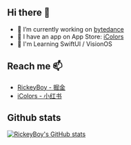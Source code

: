 ## Hi there 👋

- 🔭 I’m currently working on [bytedance](https://www.bytedance.com)
- 🌱 I have an app on App Store: [iColors](https://apps.apple.com/app/id6448422065)
- 🤔 I'm Learning SwiftUI / VisionOS

## Reach me 📫
- [RickeyBoy - 掘金](https://juejin.cn/user/2928754706626136)
- [iColors - 小红书](https://www.xiaohongshu.com/user/profile/5ba1fd6fb1060900019cb284)

## Github stats

[![RickeyBoy's GitHub stats](https://github-readme-stats.vercel.app/api?username=RickeyBoy)](https://github.com/anuraghazra/github-readme-stats)